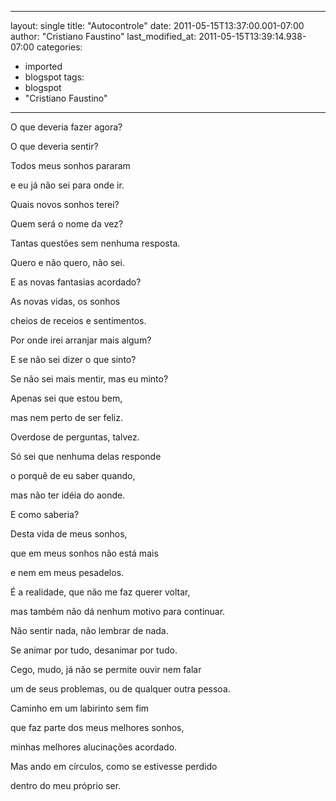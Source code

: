 
---
layout: single
title: "Autocontrole"
date: 2011-05-15T13:37:00.001-07:00
author: "Cristiano Faustino"
last_modified_at: 2011-05-15T13:39:14.938-07:00
categories:
  - imported
  - blogspot
tags:
  - blogspot
  - "Cristiano Faustino"
---

O que deveria fazer agora?

O que deveria sentir?

Todos meus sonhos pararam

e eu já não sei para onde ir.



Quais novos sonhos terei?

Quem será o nome da vez?

Tantas questões sem nenhuma resposta.

Quero e não quero, não sei.



E as novas fantasias acordado?

As novas vidas, os sonhos 

cheios de receios e sentimentos.

Por onde irei arranjar mais algum?



E se não sei dizer o que sinto?

Se não sei mais mentir, mas eu minto?

Apenas sei que estou bem,

mas nem perto de ser feliz.



Overdose de perguntas, talvez.

Só sei que nenhuma delas responde

o porquê de eu saber quando,

mas não ter idéia do aonde.



E como saberia?

Desta vida de meus sonhos,

que em meus sonhos não está mais

e nem em meus pesadelos.

É a realidade, que não me faz querer voltar,

mas também não dá nenhum motivo para continuar.

Não sentir nada, não lembrar de nada.

Se animar por tudo, desanimar por tudo.

Cego, mudo, já não se permite ouvir nem falar

um de seus problemas, ou de qualquer outra pessoa.



Caminho em um labirinto sem fim

que faz parte dos meus melhores sonhos,

minhas melhores alucinações acordado.

Mas ando em círculos, como se estivesse perdido

dentro do meu próprio ser.